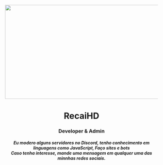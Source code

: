 <p align="center">
  <img src="https://i.postimg.cc/13PwTKjJ/did-a-frieren-screenshot-redraw-v0-9dgb7aehdjnc1.webp" width="540" height="310" />
</p>
<h1 align="center">RecaiHD</h1>
<h3 align="center">Developer & Admin</h3>
<h5 align="center">
  Eu modero alguns servidores no Discord, tenho conhecimento em linguagens como JavaScript, Faço sites e bots<br>
  Caso tenha interesse, mande uma mensagem em qualquer uma das minnhas redes sociais.
</h5>
